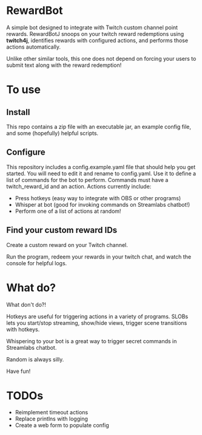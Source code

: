 # RewardBot

A simple bot designed to integrate with Twitch custom channel point rewards.  RewardBotJ snoops on your twitch reward redemptions using **twitch4j**, identifies rewards with configured actions, and performs those actions automatically.

Unlike other similar tools, this one does not depend on forcing your users to submit text along with the reward redemption!

# To use
## Install
This repo contains a zip file with an executable jar, an example config file, and some (hopefully) helpful scripts.

## Configure

This repository includes a config.example.yaml file that should help you get started.  You will need to edit it and rename to config.yaml.  Use it to define a list of commands for the bot to perform.  Commands must have a twitch_reward_id and an action.  Actions currently include:

* Press hotkeys (easy way to integrate with OBS or other programs)
* Whisper at bot (good for invoking commands on Streamlabs chatbot!)
* Perform one of a list of actions at random!

## Find your custom reward IDs
Create a custom reward on your Twitch channel.

Run the program, redeem your rewards in your twitch chat, and watch the console for helpful logs.

# What do?
What don't do?!

Hotkeys are useful for triggering actions in a variety of programs.  SLOBs lets you start/stop streaming, show/hide views, trigger scene transitions with hotkeys.

Whispering to your bot is a great way to trigger secret commands in Streamlabs chatbot.

Random is always silly.

Have fun!

# TODOs

* Reimplement timeout actions
* Replace printlns with logging
* Create a web form to populate config
